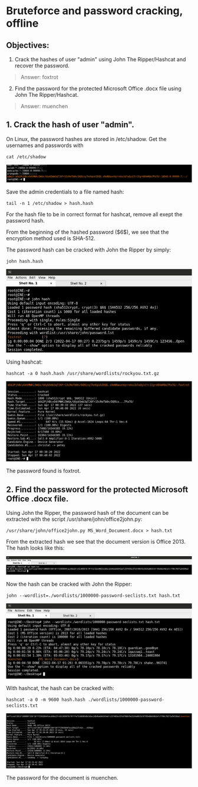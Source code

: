 # Bruteforce and password cracking, offline

## Objectives:

1. Crack the hashes of user "admin" using John The Ripper/Hashcat and recover the password.
> Answer: foxtrot
2. Find the password for the protected Microsoft Office .docx file using John The Ripper/Hashcat.
> Answer: muenchen

## 1. Crack the hash of user "admin".

On Linux, the password hashes are stored in /etc/shadow. Get the usernames and passwords with

    cat /etc/shadow

![screenshot](../pentesting-basics/pictures/pw-cracking-lab-offline-1.jpg)

Save the admin credentials to a file named hash:

    tail -n 1 /etc/shadow > hash.hash

For the hash file to be in correct format for hashcat, remove all exept the password hash. 

From the beginning of the hashed password (\$6$), we see that the encryption method used is SHA-512. 

The password hash can be cracked with John the Ripper by simply:

    john hash.hash

![screenshot](../pentesting-basics/pictures/pw-cracking-lab-offline-3.jpg) 

Using hashcat:

    hashcat -a 0 hash.hash /usr/share/wordlists/rockyou.txt.gz

![screenshot](../pentesting-basics/pictures/pw-cracking-lab-offline-2.jpg) 

The password found is foxtrot. 

## 2. Find the password for the protected Microsoft Office .docx file.

Using John the Ripper, the password hash of the document can be extracted with the script /usr/share/john/office2john.py:

    /usr/share/john/office2john.py MS_Word_Document.docx > hash.txt

From the extracted hash we see that the document version is Office 2013. The hash looks like this:

![screenshot](../pentesting-basics/pictures/pw-cracking-lab-offline-4.jpg)

Now the hash can be cracked with John the Ripper:

    john --wordlist=./wordlists/1000000-password-seclists.txt hash.txt

![screenshot](../pentesting-basics/pictures/pw-cracking-lab-offline-5.jpg)

With hashcat, the hash can be cracked with:

    hashcat -a 0 -m 9600 hash.hash ./wordlists/1000000-password-seclists.txt

![screenshot](../pentesting-basics/pictures/pw-cracking-lab-offline-6.jpg)

The password for the document is muenchen.
